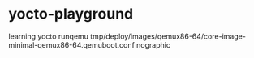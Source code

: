 # yocto-playground
learning yocto
 runqemu tmp/deploy/images/qemux86-64/core-image-minimal-qemux86-64.qemuboot.conf nographic
